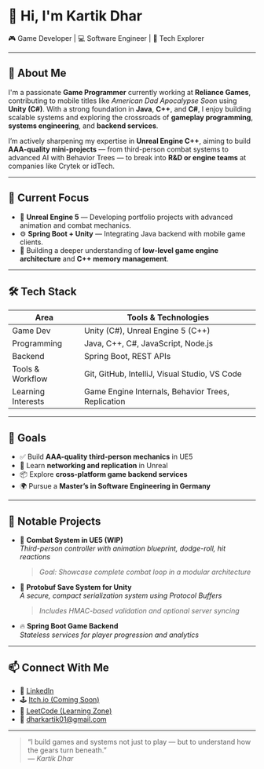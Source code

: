 # 👋 Hi, I'm Kartik Dhar

🎮 Game Developer | 💻 Software Engineer | 🚀 Tech Explorer

---

## 🧠 About Me

I'm a passionate **Game Programmer** currently working at **Reliance Games**, contributing to mobile titles like *American Dad Apocalypse Soon* using **Unity (C#)**. With a strong foundation in **Java**, **C++**, and **C#**, I enjoy building scalable systems and exploring the crossroads of **gameplay programming**, **systems engineering**, and **backend services**.

I’m actively sharpening my expertise in **Unreal Engine C++**, aiming to build **AAA-quality mini-projects** — from third-person combat systems to advanced AI with Behavior Trees — to break into **R&D or engine teams** at companies like Crytek or idTech.

---

## 💼 Current Focus

- 🔧 **Unreal Engine 5** — Developing portfolio projects with advanced animation and combat mechanics.
- ⚙️ **Spring Boot + Unity** — Integrating Java backend with mobile game clients.
- 🧪 Building a deeper understanding of **low-level game engine architecture** and **C++ memory management**.

---

## 🛠️ Tech Stack

| Area                 | Tools & Technologies                                   |
|----------------------|--------------------------------------------------------|
| Game Dev             | Unity (C#), Unreal Engine 5 (C++)                      |
| Programming          | Java, C++, C#, JavaScript, Node.js                    |
| Backend              | Spring Boot, REST APIs                                |
| Tools & Workflow     | Git, GitHub, IntelliJ, Visual Studio, VS Code         |
| Learning Interests   | Game Engine Internals, Behavior Trees, Replication    |

---

## 🎯 Goals

- ✅ Build **AAA-quality third-person mechanics** in UE5
- 🚧 Learn **networking and replication** in Unreal
- 📦 Explore **cross-platform game backend services**
- 🌍 Pursue a **Master’s in Software Engineering in Germany**

---

## 📂 Notable Projects

- 🧬 **Combat System in UE5 (WIP)**  
  *Third-person controller with animation blueprint, dodge-roll, hit reactions*  
  > *Goal: Showcase complete combat loop in a modular architecture*

- 💾 **Protobuf Save System for Unity**  
  *A secure, compact serialization system using Protocol Buffers*  
  > *Includes HMAC-based validation and optional server syncing*

- 🔥 **Spring Boot Game Backend**  
  *Stateless services for player progression and analytics*

---

## 📫 Connect With Me

- 🔗 [LinkedIn](https://www.linkedin.com/in/kartikdhar/)
- 🕹️ [Itch.io (Coming Soon)]()
- 🐍 [LeetCode (Learning Zone)](https://leetcode.com/)
- 📧 dharkartik01@gmail.com

---

> “I build games and systems not just to play — but to understand how the gears turn beneath.”  
> *— Kartik Dhar*

